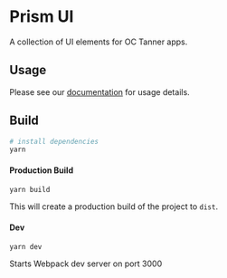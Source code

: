 # Prism UI

A collection of UI elements for OC Tanner apps.

## Usage

Please see our [documentation](https://prism-jam-qa.alamoapp.octanner.io/) for usage details.

## Build

```bash
# install dependencies
yarn
```

#### Production Build

```bash
yarn build
```

This will create a production build of the project to `dist`.

#### Dev

```bash
yarn dev
```

Starts Webpack dev server on port 3000
